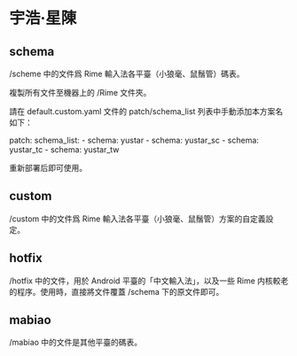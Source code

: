 # 宇浩·星陳

## schema

/scheme 中的文件爲 Rime 輸入法各平臺（小狼毫、鼠鬚管）碼表。

複製所有文件至機器上的 /Rime 文件夾。

請在 default.custom.yaml 文件的 patch/schema_list 列表中手動添加本方案名如下：

patch:
  schema_list:
    - schema: yustar
    - schema: yustar_sc
    - schema: yustar_tc
    - schema: yustar_tw

重新部署后即可使用。

## custom

/custom 中的文件爲 Rime 輸入法各平臺（小狼毫、鼠鬚管）方案的自定義設定。

## hotfix

/hotfix 中的文件，用於 Android 平臺的「中文輸入法」，以及一些 Rime 内核較老的程序。使用時，直接將文件覆蓋 /schema 下的原文件即可。

## mabiao

/mabiao 中的文件是其他平臺的碼表。
